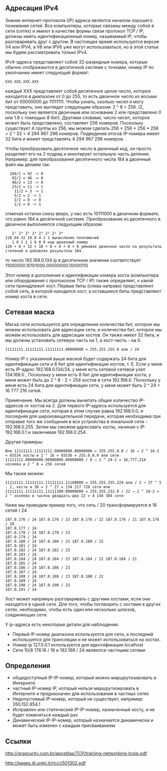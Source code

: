 ## Адресация IPv4

Знание интернет-протокола (IP) адреса является началом хорошего понимания сетей. Все компьютеры, которые связаны между собой в сети (сетях) и имеют в качестве формы связи протокол TCP / IP, должны иметь идентификационный номер, называемый IP, чтобы разговаривать друг с другом. В настоящее время используется версия V4 или IPV4, а V6 или IPV6 уже могут использоваться, но в этой статье мы будем рассматривать только IPv4.

IPv4-адреса представляют собой 32-разрядные номера, которые обычно отображаются в десятичной системе с точками, номер IP по умолчанию имеет следующий формат:

```
XXX.XXX.XXX.XXX
```

каждый XXX представляет собой десятичное целое число, которое находится в диапазоне от 0 до 255, то есть двоичное число из восьми бит от 00000000 до 11111111. Чтобы узнать, сколько чисел я могу представить, оно выглядит следующим образом: 2 ^ 8 = 256. (2, поскольку оно является двоичным или основание 2 или представлено 0 или 1.8 с помощью 8 бит). Другими словами, число чисел, которое может быть представлено, составляет 256 номеров. Поскольку существует 4 группы из 256, мы можем сделать 256 * 256 * 256 * 256 = 2 ^ 32 = 4 294 967 296 номеров. Подведение итогов IP-номера имеет 32 бита и может представлять 4 294 967 296 номеров.

Чтобы преобразовать десятичное число в двоичный код, он просто разделяет его на 2 подряд и аннотирует остальную часть деления. Например: для преобразования десятичного числа 184 в двоичный файл мы делаем так:

```
  184/2 = 92 -> 0
   92/2 = 46 -> 0
   46/2 = 23 -> 0
   23/2 = 11 -> 1
    11/2 = 5 -> 1
    5/2 = 2 -> 1
    2/2 = 0 -> 0
    1/2 = 0 -> 1
```

отмечая остатки снизу вверх, у нас есть 10111000 в двоичном формате, что равно 184 в десятичной системе. Преобразование из десятичного в двоичное выполняется следующим образом:

```
   2⁷ 2⁶ 2⁵ 2⁴ 2³ 2² 2¹ 2⁰
128 64 32 16 8 4 2 1 вычисление полномочий
   1 0 1 1 1 0 0 0 наш двоичный номер
128 + 0 + 32 + 16 + 8 + 0 + 0 + 0 умножая двоичное число на результаты степеней и добавляя результаты 184.
```

то число 192.168.0.134 ip в десятичном значении соответствует 11000000.10101000.00000000.10000110

Этот номер в дополнение к идентификации номера хоста (компьютера или оборудования с протоколом TCP / IP) также определяет, к какой сети принадлежит хост. Первые биты (слева направо) представляют собой сеть, в которой находится хост, а оставшиеся биты представляют номер хоста в сети.

## Сетевая маска

Маска сети используется для определения количества бит, которое мы можем использовать для адресации сети, и количества бит, которое мы можем использовать для адресации хостов. Он также имеет 32 бита, и мы должны установить сетевую часть на 1, а хост-часть - на 0.

```
11111111.11111111.11111111.00000000 = 255.255.255.0 или / 24
```

Номер IP с указанной выше маской будет содержать 24 бита для идентификации сети и 8 бит для идентификации хостов, т. Е. Если у меня есть IP-адрес 192.168.0.134/24, у меня есть сетевой сетевой узел 134.168.0 , Поскольку у меня есть 8 бит для идентификации хоста, у меня может быть до 2 ^ 8 - 2 = 254 хостов в сети 192.168.0. Поскольку у меня есть 24 бита для идентификации сети, у меня может быть 2 ^ 24 = 16 777 216 сетей.

Примечание. Мы всегда должны вычитать общее количество IP-адресов от хостов на 2. Для первого IP-адреса используется для идентификации сети, которая в этом случае равна 192.168.0.0, и последняя для широковещательной передачи, которая необходима при отправке того же сообщения в все устройства в локальной сети - 192.168.0.255. Затем мы сможем адресовать хосты, начиная с IP: 192.168.0.1 и заканчивая 192.168.0.254.

Другие примеры:

```
Или 11111111.11111111.00000000.00000000 = 255.255.0.0 / 16 → 2 ^ 16-2 = 65534 хосты и 2 ^ 16 = 65536 = 255.0.0.0 или сети 11111111.00000000.00000000.00000000 / 8 → 2 ^ 24-2 = 16,777,214 хозяева и 2 ^ 8 = 256 сетей
```

Мы также можем:

```
11111111.11111111.11111111.11100000 = 255.255.255.224 или / 2 → 27 ^ 5 - 2, хосты и 30 = 2 ^ 27 = 134 217 728 сети или 11111111.11111111.11111100.00000000 = 255.255.252.0 / 22 → 2 ^ 18-2 = 2 ^ хозяева и тысяча двадцать-два 22 = 4 144 304 сети
```

Ниже мы приводим пример того, что сеть / 20 трансформируется в 16 сетей / 24

```
187.0.176 / 24 187.0.176 / 23 187.0.176 / 22 187.0.176 / 21 187.0.176 / 20
187.0.177 / 24
187.0.178 / 24 187.0.178 / 23
187.0.179 / 24
187.0.180 / 24 187.0.180 / 23 187.0.180 / 22
187.0.181 / 24
187.0.182 / 24 187.0.182 / 23
187.0.183 / 24
187.0.184 / 24 187.0.184 / 23 187.0.184 / 22 187.0.184 / 21
187.0.185 / 24
187.0.186 / 24 187.0.186 / 23
187.0.187 / 24
187.0.188 / 24 187.0.188 / 23 187.0.188 / 22
187.0.189 / 24
187.0.190 / 24 187.0.190 / 23
187.0.191 / 24
```

Хост может напрямую разговаривать с другими хостами, если они находятся в одной сети. Для того, чтобы поговорить с хостами в других сетях, необходимо, чтобы есть один или несколько шлюзов, соединяющих сети.

У ip-адреса есть некоторые детали для наблюдения.

- Первый IP-номер диапазона используется для сети, а последний используется для трансляции и не может использоваться на хостах.
- Номер ip 127.0.0.1 используется для идентификации localhost
- Сети 10/8 176.16 / 16 и 192.168 / 24 являются частными сетями

## Определения

- общедоступный IP-IP-номер, который можно маршрутизировать в Интернете
- частный IP-номер IP, который нельзя маршрутизировать в Интернете и предназначен для использования в частных сетях
- Недопустимый IP-номер, который не существует, например: 350.152.854.1
- Исправлен или статический IP-IP-номер, назначенный хосту, и не будет изменяться каждый раз
- Динамический IP-IP-номер, который назначается динамически и может быть изменен с каждым присваиванием

## Ссылки

http://grsecurity.com.br/apostilas/TCP/training-networking-tcpip.pdf

http://pages.di.unipi.it/ricci/501302.pdf




